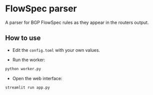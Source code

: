 # FlowSpec parser

A parser for BGP FlowSpec rules as they appear in the routers output.

## How to use

- Edit the `config.toml` with your own values.

- Run the worker:

```bash
python worker.py
```

- Open the web interface:

```bash
streamlit run app.py
```
